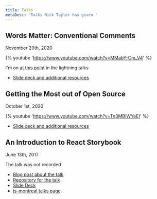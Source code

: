 ```yaml
---
title: Talks
metaDesc: 'Talks Nick Taylor has given.'
---
```


<h2 id="lightning2020">Words Matter: Conventional Comments</h2>

<time datetime="2020-11-20">November 20th, 2020</time>

{% youtube 'https://www.youtube.com/watch?v=MMabY-Cm_V4' %}

I'm on [at this point](https://www.youtube.com/watch?v=MMabY-Cm_V4&t=3010) in the lightning talks

- [Slide deck and additional resources](/lightning2020)

<h2 id="hacktoberfest2020">Getting the Most out of Open Source</h2>

<time datetime="2020-10-01">October 1st, 2020</time>

{% youtube 'https://www.youtube.com/watch?v=Tn3MBiWYeEI' %}

- [Slide deck and additional resources](https://www.digitalocean.com/community/tech_talks/getting-the-most-out-of-open-source)

<h2 id="introtostorybook">An Introduction to React Storybook</h2>

<time datetime="2017-06-15">June 13th, 2017</time>

The talk was not recorded

- [Blog post about the talk](/posts/my-talk-on-react-storybook-at-the-js-montreal-meetup-2598)
- [Repository for the talk](https://github.com/nickytonline/js-montreal-storybook-talk-2017-06-130)
- [Slide Deck](https://storybookslides.iamdeveloper.com/#/?_k=a89mml)
- [js-montreal talks page](https://js-montreal.org/archive.html)
